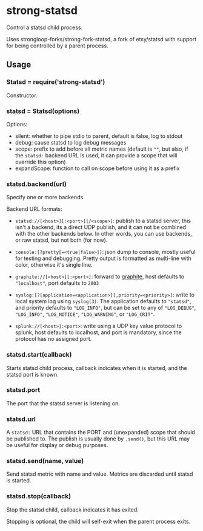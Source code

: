 # strong-statsd

Control a statsd child process.

Uses strongloop-forks/strong-fork-statsd, a fork of etsy/statsd with support
for being controlled by a parent process.

## Usage

### Statsd = require('strong-statsd')

Constructor.

### statsd = Statsd(options)

Options:

- silent: whether to pipe stdio to parent, default is false, log to stdout
- debug: cause statsd to log debug messages
- scope: prefix to add before all metric names (default is `""`, but also,
  if the `statsd:` backend URL is used, it can provide a scope that will
  override this option)
- expandScope: function to call on scope before using it as a prefix

### statsd.backend(url)

Specify one or more backends.

Backend URL formats:

- `statsd://[<host>][:<port>][/<scope>]`: publish to a statsd server, this isn't
  a backend, its a direct UDP publish, and it can not be combined with the other
  backends below. In other words, you can use backends, or raw statsd, but not
  both (for now).

- `console:[?pretty[=<true|false>]]`: json dump to console, mostly useful for
  testing and debugging. Pretty output is formatted as multi-line with color,
  otherwise it's single line.

- `graphite://[<host>][:<port>]`: forward to
  [graphite](http://graphite.readthedocs.org/en/latest/), host defaults to
  `"localhost"`, port defaults to `2003`

- `syslog:[?[application=<application>][,priority=<priority>]`: write to
  local system log using `syslog(3)`. The application defaults to `"statsd"`,
  and priority defaults to `"LOG_INFO"`, but can be set to any of `"LOG_DEBUG"`,
  `"LOG_INFO"`, `"LOG_NOTICE"`, `"LOG_WARNING"`, or `"LOG_CRIT"`.

- `splunk://[<host>]:<port>`: write using a UDP key value protocol to splunk,
  host defaults to localhost, and port is mandatory, since the protocol has no
  assigned port.
  
### statsd.start(callback)

Starts statsd child process, callback indicates when it is started, and the
statsd port is known.

### statsd.port

The port that the statsd server is listening on.

### statsd.url

A `statsd:` URL that contains the PORT and (unexpanded) scope that should be
published to. The publish is usually done by `.send()`, but this URL may
be useful for display or debug purposes.

### statsd.send(name, value)

Send statsd metric with name and value. Metrics are discarded until statsd
is started.

### statsd.stop(callback)

Stop the statsd child, callback indicates it has exited.

Stopping is optional, the child will self-exit when the parent process exits.
